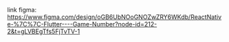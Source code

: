 link figma: 
https://www.figma.com/design/oGB6UbNOoGNOZwZRY6WKdb/ReactNative-%7C%7C-Flutter----Game-Number?node-id=212-2&t=gLVBEgTfs5FjTvTV-1